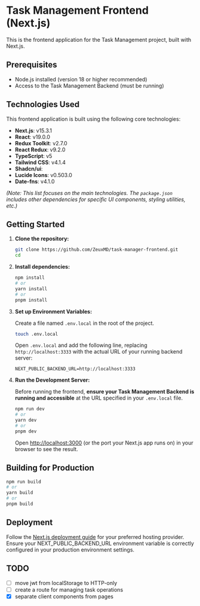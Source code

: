 # Task Management Frontend (Next.js)

This is the frontend application for the Task Management project, built with Next.js.

## Prerequisites

*   Node.js installed (version 18 or higher recommended)
*   Access to the Task Management Backend (must be running)

## Technologies Used

This frontend application is built using the following core technologies:

*   **Next.js**: v15.3.1
*   **React**: v19.0.0
*   **Redux Toolkit**: v2.7.0
*   **React Redux**: v9.2.0
*   **TypeScript**: v5
*   **Tailwind CSS**: v4.1.4
*   **Shadcn/ui**:
*   **Lucide Icons**: v0.503.0
*   **Date-fns**: v4.1.0

*(Note: This list focuses on the main technologies. The `package.json` includes other dependencies for specific UI components, styling utilities, etc.)*

## Getting Started

1.  **Clone the repository:**

    ```bash
    git clone https://github.com/ZeuxMD/task-manager-frontend.git
    cd 
    ```

2.  **Install dependencies:**

    ```bash
    npm install
    # or
    yarn install
    # or
    pnpm install
    ```

3.  **Set up Environment Variables:**

    Create a file named `.env.local` in the root of the project.

    ```bash
    touch .env.local
    ```

    Open `.env.local` and add the following line, replacing `http://localhost:3333` with the actual URL of your running backend server:

    ```env
    NEXT_PUBLIC_BACKEND_URL=http://localhost:3333
    ```

4.  **Run the Development Server:**

    Before running the frontend, **ensure your Task Management Backend is running and accessible** at the URL specified in your `.env.local` file.

    ```bash
    npm run dev
    # or
    yarn dev
    # or
    pnpm dev
    ```

    Open [http://localhost:3000](http://localhost:3000) (or the port your Next.js app runs on) in your browser to see the result.

## Building for Production

```bash
npm run build
# or
yarn build
# or
pnpm build
```

## Deployment

Follow the [Next.js deployment guide](https://nextjs.org/docs/pages/getting-started/deploying) for your preferred hosting provider. Ensure your NEXT_PUBLIC_BACKEND_URL environment variable is correctly configured in your production environment settings.

## TODO
- [ ] move jwt from localStorage to HTTP-only
- [ ] create a route for managing task operations
- [x] separate client components from pages
